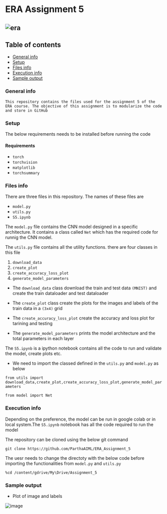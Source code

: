 
# ERA Assignment 5

![era](https://github.com/ParthaAIML/ERA_Assignment_5/assets/100613266/71a005f6-ce58-42c9-96f8-4d0954db54bd)
---

## Table of contents
* [General info](#general-info)
* [Setup](#setup)
* [Files info](#files-ino)
* [Execution info](#execution-info)
* [Sample output](#sample-output)

### General info
`This repository contains the files used for the assignment 5 of the ERA course. The objective of this assignment is to modularize the code and store in GitHub`

### Setup
The below requirements needs to be installed before running the code

#### Requirements
* `torch`
* `torchvision`
* `matplotlib`
* `torchsummary`

### Files info
There are three files in this repository. The names of these files are 
* `model.py`
* `utils.py`
* `S5.ipynb`

The `model.py` file contains the CNN model designed in a specific architecture. It contains a class called `Net` which has the required code for runnig the CNN model.

The `utils.py` file contains all the utility functions. there are four classes in this file

 1. `download_data`
 2. `create_plot`
 3. `create_accuracy_loss_plot`
 4. `generate_model_parameters`
 
 * The `download_data` class download the train and test data `(MNIST)` and create the train dataloader and test dataloader
 
 * The  `create_plot` class create the plots for the images and labels of the train data in a `(3x4)` grid

 * The `create_accuracy_loss_plot` create the accuracy and loss plot for tarining and testing

 * The `generate_model_parameters` prints the model architecture and the total parameters in each layer

The `S5.ipynb` is a ipython notebook contains all the code to run and validate the model, create plots etc.

 * We need to import the classed defined in the `utils.py` and `model.py` as below

`from utils import download_data,create_plot,create_accuracy_loss_plot,generate_model_parameters`

`from model import Net`

### Execution info
Depending on the preference, the model can be run in google colab or in local system.The `S5.ipynb` notebook has all the code required to run the model

The repository can be cloned using the below git command

`git clone https://github.com/ParthaAIML/ERA_Assignment_5`

The uesr needs to change the directoty with the below code before importing the functionalities from `model.py` and `utils.py`

`%cd /content/gdrive/My\Drive/Assignment_5` 

### Sample output

* Plot of image and labels

![image](https://github.com/ParthaAIML/ERA_Assignment_5/assets/100613266/92c8e7ea-4bdd-404d-adf7-53dc589c88c7)











